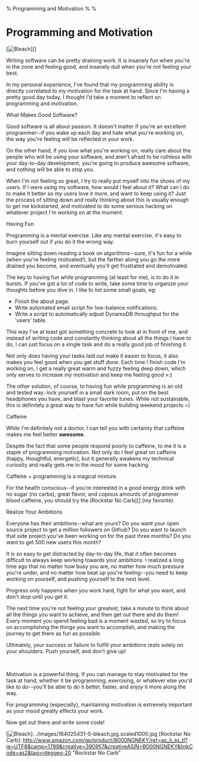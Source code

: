 % Programming and Motivation
%
%

# Programming and Motivation

[![Bleach][]][]

Writing software can be pretty draining work. It is insanely fun when you're in
the zone and feeling good, and insanely dull when you're not feeling your best.

In my personal experience, I've found that my programming ability is directly
correlated to my motivation for the task at hand. Since I'm having a pretty good
day today, I thought I'd take a moment to reflect on programming and motivation.

What Makes Good Software?

Good software is all about passion. It doesn't matter if you're an excellent
programmer--if you wake up each day and hate what you're working on, the way
you're feeling will be reflected in your work.

On the other hand, if you love what you're working on, really care about the
people who will be using your software, and aren't afraid to be ruthless with
your day-to-day development, you're going to produce awesome software, and
nothing will be able to stop you.

When I'm not feeling so great, I try to really put myself into the shoes of my
users. If I were using my software, how would I feel about it? What can I do to
make it better so my users love it more, and want to keep using it? Just the
process of sitting down and really thinking about this is usually enough to get
me kickstarted, and motivated to do some serious hacking on whatever project I'm
working on at the moment.

Having Fun

Programming is a mental exercise. Like any mental exercise, it's easy to burn
yourself out if you do it the wrong way.

Imagine sitting down reading a book on algorithms--sure, it's fun for a while
(when you're feeling motivated!), but the farther along you go the more drained
you become, and eventually you'll get frustrated and demotivated.

The key to having fun while programming (at least for me), is to do it in
bursts. If you've got a lot of code to write, take some time to organize your
thoughts before you dive in. I like to list some small goals, eg:

-   Finish the about page.
-   Write automated email script for low-balance notifications.
-   Write a script to automatically adjust DynamoDB throughput for the 'users'
    table.

This way I've at least got something concrete to look at in front of me, and
instead of writing code and constantly thinking about all the things I have to
do, I can just focus on a single task and do a really good job of finishing it.

Not only does having your tasks laid out make it easier to focus, it also makes
you feel good when you get stuff done. Each time I finish code I'm working on, I
get a really great warm and fuzzy feeling deep down, which only serves to
increase my motivation and keep me feeling good \>:)

The other solution, of course, to having fun while programming is an old and
tested way: lock yourself in a small dark room, put on the best headphones you
have, and blast your favorite tunes. While not sustainable, this is definitely a
great way to have fun while building weekend projects =)

Caffeine

While I'm definitely not a doctor, I can tell you with certainty that caffeine
makes me feel better **awesome**.

Despite the fact that some people respond poorly to caffeine, to me it is a
staple of programming motivation. Not only do I feel great on caffeine (happy,
thoughtful, energetic), but it generally awakens my technical curiosity and
really gets me in the *mood* for some hacking.

Caffeine + programming is a magical mixture.

For the health conscious--if you're interested in a good energy drink with no
sugar (no carbs), great flavor, and copious amounts of programmer blood
caffeine, you should try the [Rockstar No Carb][] (my favorite).

Realize Your Ambitions

Everyone has their ambitions--what are yours? Do you want your open source
project to get a million followers on Github? Do you want to launch that side
project you've been working on for the past three months? Do you want to get 500
new users this month?

It is *so* easy to get distracted by day-to-day life, that it often becomes
difficult to always keep working towards your ambitions. I realized a long time
ago that no matter how busy you are, no matter how much pressure you're under,
and no matter how beat up you're feeling--you need to keep working on yourself,
and pushing yourself to the next level.

Progress only happens when you work hard, fight for what you want, and don't
stop until you get it.

The next time you're not feeling your greatest, take a minute to think about all
the things you want to achieve, and then get out there and do them! Every moment
you spend feeling bad is a moment wasted, so try to focus on accomplishing the
things you want to accomplish, and making the journey to get there as fun as
possible.

Ultimately, your success or failure to fulfill your ambitions rests solely on
your shoulders. Push yourself, and don't give up!

 

Motivation is a powerful thing. If you can manage to stay motivated for the task
at hand, whether it be programming, exercising, or whatever else you'd like to
do--you'll be able to do it better, faster, and enjoy it more along the way.

For programming (especially), maintaining motivation is extremely important as
your mood greatly effects your work.

Now get out there and write some code!

  [Bleach]: http://getfile5.posterous.com/getfile/files.posterous.com/temp-2012-10-02/kHlApjxAutqjdqiFDqbCdGknvsHgIkHgqdzjlCImvkiulaExApHwoxfdsijl/bleach.jpg.scaled696.jpg
  [![Bleach][]]: ./images/164025431-0-bleach.jpg.scaled1000.jpg
  [Rockstar No Carb]: http://www.amazon.com/gp/product/B000NGNEKY/ref=as_li_ss_tl?ie=UTF8&camp=1789&creative=390957&creativeASIN=B000NGNEKY&linkCode=as2&tag=rdegges-20
    "Rockstar No Carb"
